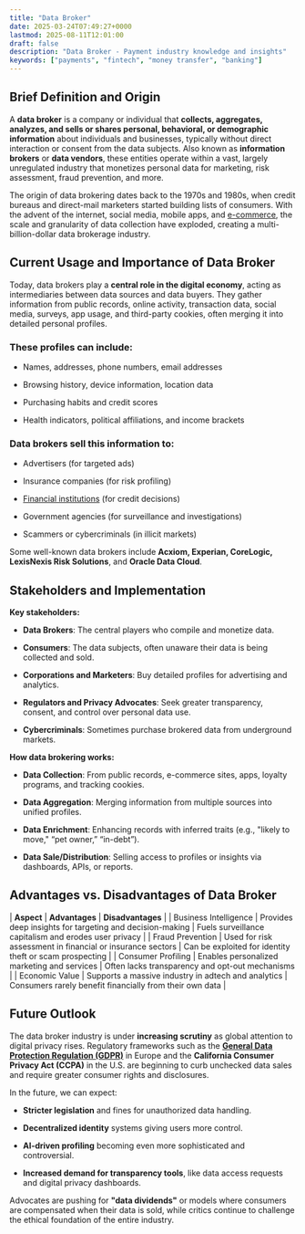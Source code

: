 ```yaml
---
title: "Data Broker"
date: 2025-03-24T07:49:27+0000
lastmod: 2025-08-11T12:01:00
draft: false
description: "Data Broker - Payment industry knowledge and insights"
keywords: ["payments", "fintech", "money transfer", "banking"]
---
```


## Brief Definition and Origin

A **data broker** is a company or individual that **collects, aggregates, analyzes, and sells or shares personal, behavioral, or demographic information** about individuals and businesses, typically without direct interaction or consent from the data subjects. Also known as **information brokers** or **data vendors**, these entities operate within a vast, largely unregulated industry that monetizes personal data for marketing, risk assessment, fraud prevention, and more.

The origin of data brokering dates back to the 1970s and 1980s, when credit bureaus and direct-mail marketers started building lists of consumers. With the advent of the internet, social media, mobile apps, and [e-commerce](https://faisalkhanllc.xyz/resources/payments-wiki/e/e-commerce/), the scale and granularity of data collection have exploded, creating a multi-billion-dollar data brokerage industry.

## Current Usage and Importance of Data Broker

Today, data brokers play a **central role in the digital economy**, acting as intermediaries between data sources and data buyers. They gather information from public records, online activity, transaction data, social media, surveys, app usage, and third-party cookies, often merging it into detailed personal profiles.

### These profiles can include:

- Names, addresses, phone numbers, email addresses

- Browsing history, device information, location data

- Purchasing habits and credit scores

- Health indicators, political affiliations, and income brackets

### Data brokers sell this information to:

- Advertisers (for targeted ads)

- Insurance companies (for risk profiling)

- [Financial institutions](https://faisalkhanllc.xyz/resources/payments-wiki/f/financial-institution-fi/) (for credit decisions)

- Government agencies (for surveillance and investigations)

- Scammers or cybercriminals (in illicit markets)

Some well-known data brokers include **Acxiom, Experian, CoreLogic, LexisNexis Risk Solutions**, and **Oracle Data Cloud**.

## Stakeholders and Implementation

**Key stakeholders:**

- **Data Brokers**: The central players who compile and monetize data.

- **Consumers**: The data subjects, often unaware their data is being collected and sold.

- **Corporations and Marketers**: Buy detailed profiles for advertising and analytics.

- **Regulators and Privacy Advocates**: Seek greater transparency, consent, and control over personal data use.

- **Cybercriminals**: Sometimes purchase brokered data from underground markets.

**How data brokering works:**

- **Data Collection**: From public records, e-commerce sites, apps, loyalty programs, and tracking cookies.

- **Data Aggregation**: Merging information from multiple sources into unified profiles.

- **Data Enrichment**: Enhancing records with inferred traits (e.g., "likely to move," “pet owner,” “in-debt”).

- **Data Sale/Distribution**: Selling access to profiles or insights via dashboards, APIs, or reports.

## Advantages vs. Disadvantages of Data Broker

| ****Aspect**** | ****Advantages**** | ****Disadvantages**** |
| Business Intelligence | Provides deep insights for targeting and decision-making | Fuels surveillance capitalism and erodes user privacy |
| Fraud Prevention | Used for risk assessment in financial or insurance sectors | Can be exploited for identity theft or scam prospecting |
| Consumer Profiling | Enables personalized marketing and services | Often lacks transparency and opt-out mechanisms |
| Economic Value | Supports a massive industry in adtech and analytics | Consumers rarely benefit financially from their own data |

## Future Outlook

The data broker industry is under **increasing scrutiny** as global attention to digital privacy rises. Regulatory frameworks such as the **[General Data Protection Regulation (GDPR)](https://faisalkhanllc.xyz/resources/payments-wiki/g/general-data-protection-regulation-gdpr/)** in Europe and the **California Consumer Privacy Act (CCPA)** in the U.S. are beginning to curb unchecked data sales and require greater consumer rights and disclosures.

In the future, we can expect:

- **Stricter legislation** and fines for unauthorized data handling.

- **Decentralized identity** systems giving users more control.

- **AI-driven profiling** becoming even more sophisticated and controversial.

- **Increased demand for transparency tools**, like data access requests and digital privacy dashboards.

Advocates are pushing for **"data dividends"** or models where consumers are compensated when their data is sold, while critics continue to challenge the ethical foundation of the entire industry.
